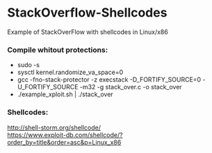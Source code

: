 # StackOverflow-Shellcodes
Example of StackOverFlow with shellcodes in Linux/x86 
### Compile whitout protections:
* sudo -s  
* sysctl kernel.randomize_va_space=0  
* gcc -fno-stack-protector -z execstack -D_FORTIFY_SOURCE=0 -U_FORTIFY_SOURCE -m32 -g stack_over.c -o stack_over
* ./example_xploit.sh | ./stack_over
### Shellcodes:
http://shell-storm.org/shellcode/  
https://www.exploit-db.com/shellcode/?order_by=title&order=asc&p=Linux_x86

